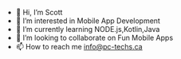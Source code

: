 - 👋 Hi, I’m Scott
- 👀 I’m interested in Mobile App Development
- 🌱 I’m currently learning NODE.js,Kotlin,Java
- 💞️ I’m looking to collaborate on Fun Mobile Apps
- 📫 How to reach me info@pc-techs.ca

<!---
SPSKN/SPSKN is a ✨ special ✨ repository because its `README.md` (this file) appears on your GitHub profile.
You can click the Preview link to take a look at your changes.
--->
